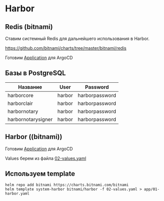# Harbor

## Redis (bitnami)

Ставим системный Redis для дальнейшего использования в Harbor.

https://github.com/bitnami/charts/tree/master/bitnami/redis

Готовим [Application](argo-app/01-redis-app.yaml) для ArgoCD

## Базы в PostgreSQL

| Название | User | Password |
|---|---|---|
| harborcore | harbor | harborpassword |
| harborclair | harbor | harborpassword |
| harbornotary | harbor | harborpassword |
| harbornotarysigner | harbor | harborpassword |

## Harbor ((bitnami))

Готовим [Application](bitnami/01-bitnami-harbor-helm-app.yaml) для ArgoCD

Values берем из файла [02-values.yaml](bitnami/02-values.yaml)

## Используем template

    helm repo add bitnami https://charts.bitnami.com/bitnami
    helm template system-harbor bitnami/harbor -f 02-values.yaml > app/01-harbor.yaml

